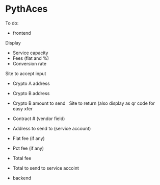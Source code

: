 # PythAces

To do:

- frontend

Display 
- Service capacity
- Fees (flat and %)
- Conversion rate 

Site to accept input
- Crypto A address
- Crypto B address
- Crypto B amount to send
   
Site to return (also display as qr code for easy xfer
- Contract # (vendor field)
- Address to send to (service account)
- Flat fee (if any)
- Pct fee (if any)
- Total fee
- Total to send to service accoint

- backend
